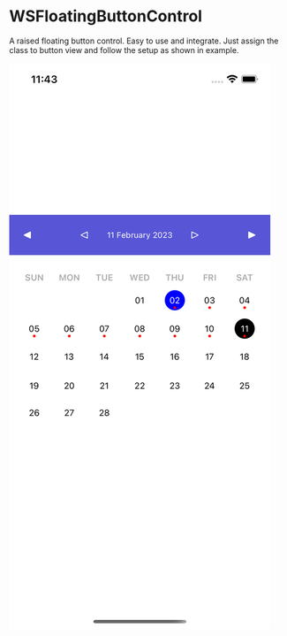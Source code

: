 # WSFloatingButtonControl
A raised floating button control. Easy to use and integrate. Just assign the class to button view and follow the setup as shown in example.


![Alt text](https://github.com/WebsoftProfession/WSCalendarViewSwift/blob/main/WSCalendar1.png?raw=true "Optional Title")
